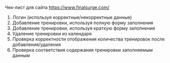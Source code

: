 Чек-лист для сайта https://www.finalsurge.com/

1. Логин (используя корректные/некорректные данные)
2. Добавление тренировки, используя полную форму заполнения
3. Добавление тренировки, используя краткую форму заполнения
4. Удаление тренировки из календаря
5. Проверка корректности отображения количества тренировок после добавления/удаления
6. Проверка соответствия содержания тренировки заполняемым данным